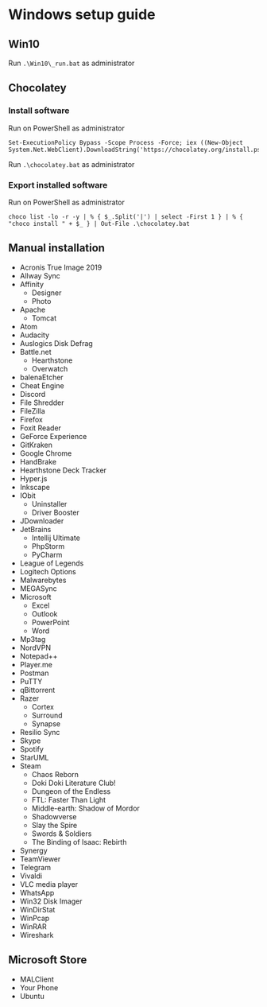 # Windows setup guide

## Win10
Run `.\Win10\_run.bat` as administrator

## Chocolatey

### Install software
Run on PowerShell as administrator
```
Set-ExecutionPolicy Bypass -Scope Process -Force; iex ((New-Object System.Net.WebClient).DownloadString('https://chocolatey.org/install.ps1'))
```
Run `.\chocolatey.bat` as administrator

### Export installed software
Run on PowerShell as administrator
```
choco list -lo -r -y | % { $_.Split('|') | select -First 1 } | % { "choco install " + $_ } | Out-File .\chocolatey.bat
```

## Manual installation

- Acronis True Image 2019
- Allway Sync
- Affinity
  - Designer
  - Photo
- Apache
  - Tomcat
- Atom
- Audacity
- Auslogics Disk Defrag
- Battle.net
  - Hearthstone
  - Overwatch
- balenaEtcher
- Cheat Engine
- Discord
- File Shredder
- FileZilla
- Firefox
- Foxit Reader
- GeForce Experience
- GitKraken
- Google Chrome
- HandBrake
- Hearthstone Deck Tracker
- Hyper.js
- Inkscape
- IObit
  - Uninstaller
  - Driver Booster
- JDownloader
- JetBrains
  - Intellij Ultimate
  - PhpStorm
  - PyCharm
- League of Legends
- Logitech Options
- Malwarebytes
- MEGASync
- Microsoft
  - Excel
  - Outlook
  - PowerPoint
  - Word
- Mp3tag
- NordVPN
- Notepad++
- Player.me
- Postman
- PuTTY
- qBittorrent
- Razer
  - Cortex
  - Surround
  - Synapse
- Resilio Sync
- Skype
- Spotify
- StarUML
- Steam
  - Chaos Reborn
  - Doki Doki Literature Club!
  - Dungeon of the Endless
  - FTL: Faster Than Light
  - Middle-earth: Shadow of Mordor
  - Shadowverse
  - Slay the Spire
  - Swords & Soldiers
  - The Binding of Isaac: Rebirth
- Synergy
- TeamViewer
- Telegram
- Vivaldi
- VLC media player
- WhatsApp
- Win32 Disk Imager
- WinDirStat
- WinPcap
- WinRAR
- Wireshark

## Microsoft Store
- MALClient
- Your Phone
- Ubuntu
